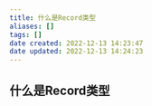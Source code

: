 ```yaml
---
title: 什么是Record类型
aliases: []
tags: []
date created: 2022-12-13 14:23:47
date updated: 2022-12-13 14:24:23
---
```


## 什么是Record类型

